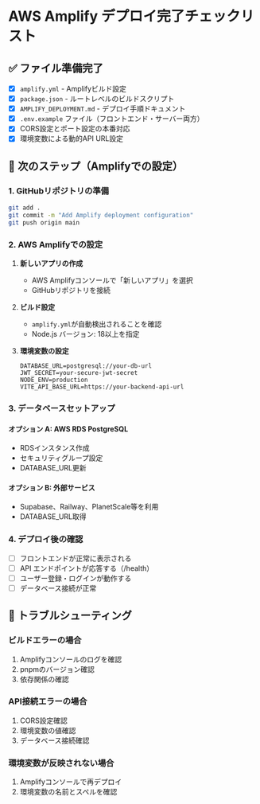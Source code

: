 # AWS Amplify デプロイ完了チェックリスト

## ✅ ファイル準備完了

- [x] `amplify.yml` - Amplifyビルド設定
- [x] `package.json` - ルートレベルのビルドスクリプト
- [x] `AMPLIFY_DEPLOYMENT.md` - デプロイ手順ドキュメント
- [x] `.env.example` ファイル（フロントエンド・サーバー両方）
- [x] CORS設定とポート設定の本番対応
- [x] 環境変数による動的API URL設定

## 🚀 次のステップ（Amplifyでの設定）

### 1. GitHubリポジトリの準備
```bash
git add .
git commit -m "Add Amplify deployment configuration"
git push origin main
```

### 2. AWS Amplifyでの設定

1. **新しいアプリの作成**
   - AWS Amplifyコンソールで「新しいアプリ」を選択
   - GitHubリポジトリを接続

2. **ビルド設定**
   - `amplify.yml`が自動検出されることを確認
   - Node.js バージョン: 18以上を指定

3. **環境変数の設定**
   ```
   DATABASE_URL=postgresql://your-db-url
   JWT_SECRET=your-secure-jwt-secret
   NODE_ENV=production
   VITE_API_BASE_URL=https://your-backend-api-url
   ```

### 3. データベースセットアップ

#### オプション A: AWS RDS PostgreSQL
- RDSインスタンス作成
- セキュリティグループ設定
- DATABASE_URL更新

#### オプション B: 外部サービス
- Supabase、Railway、PlanetScale等を利用
- DATABASE_URL取得

### 4. デプロイ後の確認

- [ ] フロントエンドが正常に表示される
- [ ] API エンドポイントが応答する（/health）
- [ ] ユーザー登録・ログインが動作する
- [ ] データベース接続が正常

## 🔧 トラブルシューティング

### ビルドエラーの場合
1. Amplifyコンソールのログを確認
2. pnpmのバージョン確認
3. 依存関係の確認

### API接続エラーの場合
1. CORS設定確認
2. 環境変数の値確認
3. データベース接続確認

### 環境変数が反映されない場合
1. Amplifyコンソールで再デプロイ
2. 環境変数の名前とスペルを確認
